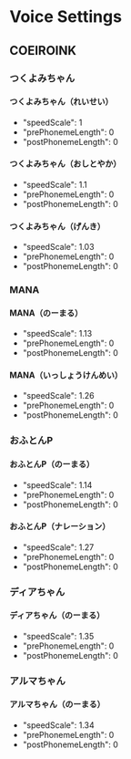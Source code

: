# Voice Settings

## COEIROINK

### つくよみちゃん

#### つくよみちゃん（れいせい）

- "speedScale": 1
- "prePhonemeLength": 0
- "postPhonemeLength": 0

#### つくよみちゃん（おしとやか）

- "speedScale": 1.1
- "prePhonemeLength": 0
- "postPhonemeLength": 0

#### つくよみちゃん（げんき）

- "speedScale": 1.03
- "prePhonemeLength": 0
- "postPhonemeLength": 0

### MANA

#### MANA（のーまる）

- "speedScale": 1.13
- "prePhonemeLength": 0
- "postPhonemeLength": 0

#### MANA（いっしょうけんめい）

- "speedScale": 1.26
- "prePhonemeLength": 0
- "postPhonemeLength": 0

### おふとんP

#### おふとんP（のーまる）

- "speedScale": 1.14
- "prePhonemeLength": 0
- "postPhonemeLength": 0

#### おふとんP（ナレーション）

- "speedScale": 1.27
- "prePhonemeLength": 0
- "postPhonemeLength": 0

### ディアちゃん

#### ディアちゃん（のーまる）

- "speedScale": 1.35
- "prePhonemeLength": 0
- "postPhonemeLength": 0

### アルマちゃん

#### アルマちゃん（のーまる）

- "speedScale": 1.34
- "prePhonemeLength": 0
- "postPhonemeLength": 0
